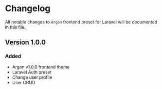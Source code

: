 # Changelog

All notable changes to `Argon` frontend preset for Laravel will be documented in this file.

## Version 1.0.0

### Added
- Argon v1.0.0 frontend theme
- Laravel Auth preset
- Change user profile
- User CRUD
